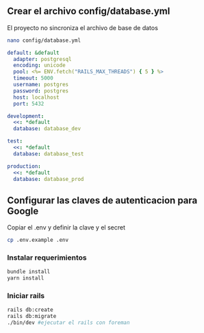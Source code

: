 ## Crear el archivo config/database.yml

El proyecto no sincroniza el archivo de base de datos

```bash
nano config/database.yml
```

```yml
default: &default
  adapter: postgresql
  encoding: unicode
  pool: <%= ENV.fetch("RAILS_MAX_THREADS") { 5 } %>
  timeout: 5000
  username: postgres
  password: postgres
  host: localhost
  port: 5432

development:
  <<: *default
  database: database_dev

test:
  <<: *default
  database: database_test

production:
  <<: *default
  database: database_prod
```
## Configurar las claves de autenticacion para Google

Copiar el .env y definir la clave y el secret

```bash
cp .env.example .env
```

### Instalar requerimientos

```bash
bundle install
yarn install
```

### Iniciar rails

```bash
rails db:create
rails db:migrate
./bin/dev #ejecutar el rails con foreman
```
